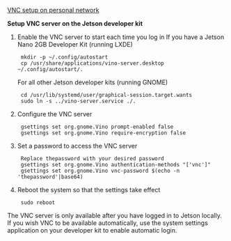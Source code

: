 [VNC setup on personal network](https://developer.nvidia.com/embedded/learn/tutorials/vnc-setup)  

**Setup VNC server on the Jetson developer kit**
1. Enable the VNC server to start each time you log in
If you have a Jetson Nano 2GB Developer Kit (running LXDE)  

        mkdir -p ~/.config/autostart  
        cp /usr/share/applications/vino-server.desktop ~/.config/autostart/.
 
    For all other Jetson developer kits (running GNOME)

        cd /usr/lib/systemd/user/graphical-session.target.wants
        sudo ln -s ../vino-server.service ./.

1. Configure the VNC server
   
        gsettings set org.gnome.Vino prompt-enabled false
        gsettings set org.gnome.Vino require-encryption false

2. Set a password to access the VNC server

        Replace thepassword with your desired password
        gsettings set org.gnome.Vino authentication-methods "['vnc']"
        gsettings set org.gnome.Vino vnc-password $(echo -n 'thepassword'|base64)

3. Reboot the system so that the settings take effect

        sudo reboot

The VNC server is only available after you have logged in to Jetson locally. If you wish VNC to be available automatically, use the system settings application on your developer kit to enable automatic login.